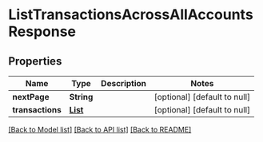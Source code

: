 # ListTransactionsAcrossAllAccountsResponse
## Properties

| Name | Type | Description | Notes |
|------------ | ------------- | ------------- | -------------|
| **nextPage** | **String** |  | [optional] [default to null] |
| **transactions** | [**List**](PlaidAccountTransaction.md) |  | [optional] [default to null] |

[[Back to Model list]](../README.md#documentation-for-models) [[Back to API list]](../README.md#documentation-for-api-endpoints) [[Back to README]](../README.md)

